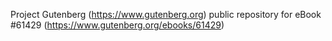 Project Gutenberg (https://www.gutenberg.org) public repository for eBook #61429 (https://www.gutenberg.org/ebooks/61429)
